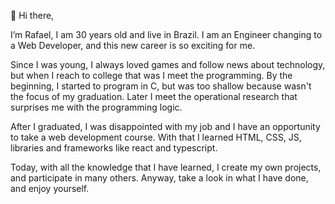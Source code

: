 👋 Hi there,

I’m Rafael, I am 30 years old and live in Brazil. I am an Engineer changing to a Web Developer, and this new career is so exciting for me. 

Since I was young, I always loved games and follow news about technology, but when I reach to college that was I meet the programming. By the beginning, I started to program in C, but was too shallow because wasn't the focus of my graduation. Later I meet the operational research that surprises me with the programming logic.

After I graduated, I was disappointed with my job and I have an opportunity to take a web development course. With that I learned HTML, CSS, JS, libraries and frameworks like react and typescript.

Today, with all the knowledge that I have learned, I create my own projects, and participate in many others. Anyway, take a look in what I have done, and enjoy yourself.

